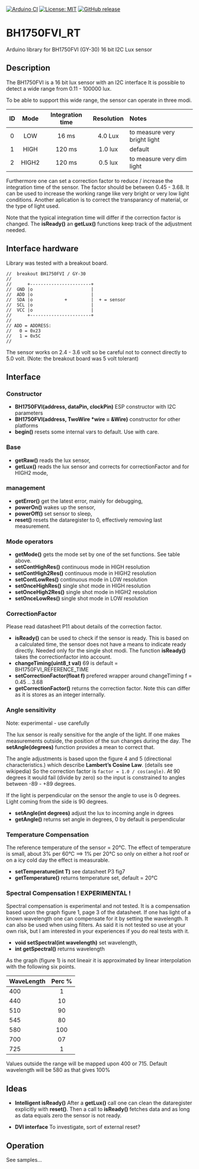 
[![Arduino CI](https://github.com/RobTillaart/BH1750FVI_RT/workflows/Arduino%20CI/badge.svg)](https://github.com/marketplace/actions/arduino_ci)
[![License: MIT](https://img.shields.io/badge/license-MIT-green.svg)](https://github.com/RobTillaart/BH1750FVI_RT/blob/master/LICENSE)
[![GitHub release](https://img.shields.io/github/release/RobTillaart/BH1750FVI_RT.svg?maxAge=3600)](https://github.com/RobTillaart/BH1750FVI_RT/releases)


# BH1750FVI_RT

Arduino library for BH1750FVI (GY-30) 16 bit I2C Lux sensor


## Description

The BH1750FVI is a 16 bit lux sensor with an I2C interface
It is possible to detect a wide range from 0.11 - 100000 lux.

To be able to support this wide range, the sensor can operate in three modi.

| ID | Mode | Integration time | Resolution | Notes |
|:----:|:----:|:----:|:----:|:----|
| 0 | LOW | 16 ms | 4.0 Lux | to measure very bright light |
| 1 | HIGH | 120 ms | 1.0 lux | default |
| 2 | HIGH2 | 120 ms | 0.5 lux | to measure very dim light |

Furthermore one can set a correction factor to reduce / increase the
integration time of the sensor.
The factor should be between 0.45 - 3.68.
It can be used to increase the working range like very bright or very low light conditions.
Another aplication is to correct the transparancy of material, or the type of light used.

Note that the typical integration time will differ if the correction factor is changed.
The **isReady()** an **getLux()** functions keep track of the adjustment needed.


## Interface hardware

Library was tested with a breakout board.

```
//  breakout BH1750FVI / GY-30
//
//      +-----------------------+
//  GND |o                      |
//  ADD |o                      |
//  SDA |o            +         |  + = sensor
//  SCL |o                      |
//  VCC |o                      |
//      +-----------------------+
//
// ADD = ADDRESS:
//   0 = 0x23
//   1 = 0x5C
//
```
The sensor works on 2.4 - 3.6 volt so be careful not to connect directly to 5.0 volt.
(Note: the breakout board was 5 volt tolerant)


## Interface

### Constructor

- **BH1750FVI(address, dataPin, clockPin)**  ESP constructor with I2C parameters
- **BH1750FVI(address, TwoWire \*wire = &Wire)** constructor for other platforms
- **begin()** resets some internal vars to default. Use with care.


### Base

- **getRaw()** reads the lux sensor,
- **getLux()** reads the lux sensor and corrects for correctionFactor and for HIGH2 mode,


### management

- **getError()** get the latest error, mainly for debugging,
- **powerOn()** wakes up the sensor,
- **powerOff()** set sensor to sleep,
- **reset()** resets the dataregister to 0, effectively removing last measurement.


### Mode operators

- **getMode()** gets the mode set by one of the set functions. See table above.
- **setContHighRes()** continuous mode in HIGH resolution
- **setContHigh2Res()** continuous mode in HIGH2 resolution
- **setContLowRes()** continuous mode in LOW resolution
- **setOnceHighRes()** single shot mode in HIGH resolution
- **setOnceHigh2Res()** single shot mode in HIGH2 resolution
- **setOnceLowRes()** single shot mode in LOW resolution


### CorrectionFactor

Please read datasheet P11 about details of the correction factor.

- **isReady()** can be used to check if the sensor is ready.
This is based on a calculated time, the sensor does not have a means to indicate ready directly.
Needed only for the single shot modi.
The function **isReady()** takes the correctionfactor into account.
- **changeTiming(uint8_t val)** 69 is default = BH1750FVI_REFERENCE_TIME
- **setCorrectionFactor(float f)** prefered wrapper around changeTiming f = 0.45 .. 3.68
- **getCorrectionFactor()** returns the correction factor.
Note this can differ as it is stores as an integer internally.


### Angle sensitivity

Note: experimental - use carefully

The lux sensor is really sensitive for the angle of the light.
If one makes measurements outside, the position of the sun changes
during the day. The **setAngle(degrees)** function provides a mean to correct that.

The angle adjustments is based upon the figure 4 and 5 (directional characteristics.)
which describe **Lambert’s Cosine Law**. (details see  wikipedia)
So the correction factor is ```factor = 1.0 / cos(angle)```.
At 90 degrees it would fail (divide by zero) so the input is constrained
to angles between -89 - +89 degrees.

If the light is perpendicular on the sensor the angle to use is 0 degrees.
Light coming from the side is 90 degrees.

- **setAngle(int degrees)** adjust the lux to incoming angle in dgrees
- **getAngle()** returns set angle in degrees, 0 by default is perpendicular


### Temperature Compensation

The reference temperature of the sensor = 20°C.
The effect of temperature is small, about 3% per 60°C ==> 1% per 20°C
so only on either a hot roof or on a icy cold day the effect is measurable.

- **setTemperature(int T)**  see datasheet P3 fig7
- **getTemperature()** returns temperature set, default = 20°C


### Spectral Compensation ! EXPERIMENTAL !

Spectral compensation is experimental and not tested. It is a compensation based upon the 
graph figure 1, page 3 of the datasheet. If one has light of a known wavelength one can 
compensate for it by setting the wavelength. It can also be used when using filters. 
As said it is not tested so use at your own risk, but I am interested in your experiences
if you do real tests with it.

- **void setSpectral(int wavelength)** set wavelength,
- **int getSpectral()** returns wavelength

As the graph (figure 1) is not lineair it is approximated by linear interpolation with the 
following six points.

| WaveLength | Perc % |
|:----|:----:|
| 400 |   1 |
| 440 |  10 |
| 510 |  90 |
| 545 |  80 |
| 580 | 100 |
| 700 |  07 |
| 725 |   1 |

Values outside the range will be mapped upon 400 or 715. 
Default wavelength will be 580 as that gives 100%


## Ideas

- **Intelligent isReady()**
After a **getLux()** call one can clean the dataregister explicitly with
**reset()**. Then a call to **isReady()** fetches data and as long as
data equals zero the sensor is not ready.


- **DVI interface**
To investigate, sort of external reset?


## Operation

See samples...
